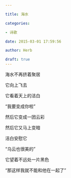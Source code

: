 ```yaml
---

title: 海水

categories:

- 诗歌

date: 2015-03-01 17:59:56

author: Herb

draft: true
---
```


海水不再挤着聚居

它向上飞去

它看着天上的洁白

“我要变成你啦”



然后它变成一团云彩

然后它又马上变暗



洁白安慰它

“乌云也很美的”

它望着不远处一片黑色

“那这样我就不能和他在一起了”